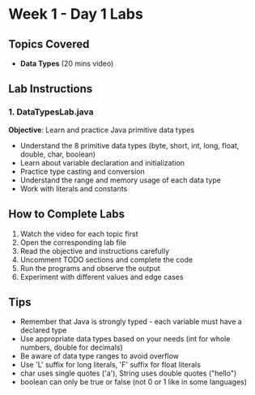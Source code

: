 # Week 1 - Day 1 Labs

## Topics Covered
- **Data Types** (20 mins video)

## Lab Instructions

### 1. DataTypesLab.java
**Objective**: Learn and practice Java primitive data types
- Understand the 8 primitive data types (byte, short, int, long, float, double, char, boolean)
- Learn about variable declaration and initialization
- Practice type casting and conversion
- Understand the range and memory usage of each data type
- Work with literals and constants

## How to Complete Labs
1. Watch the video for each topic first
2. Open the corresponding lab file
3. Read the objective and instructions carefully
4. Uncomment TODO sections and complete the code
5. Run the programs and observe the output
6. Experiment with different values and edge cases

## Tips
- Remember that Java is strongly typed - each variable must have a declared type
- Use appropriate data types based on your needs (int for whole numbers, double for decimals)
- Be aware of data type ranges to avoid overflow
- Use 'L' suffix for long literals, 'F' suffix for float literals
- char uses single quotes ('a'), String uses double quotes ("hello")
- boolean can only be true or false (not 0 or 1 like in some languages) 
